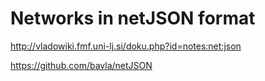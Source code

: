 # Networks in netJSON format

http://vladowiki.fmf.uni-lj.si/doku.php?id=notes:net:json

https://github.com/bavla/netJSON
